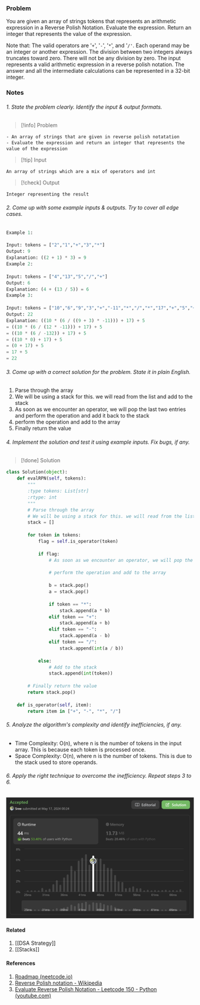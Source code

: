 ### Problem 
You are given an array of strings tokens that represents an arithmetic expression in a Reverse Polish Notation.
Evaluate the expression. Return an integer that represents the value of the expression.

Note that:
The valid operators are '`+`', '`-`', '`*`', and '`/'`.
Each operand may be an integer or another expression.
The division between two integers always truncates toward zero.
There will not be any division by zero.
The input represents a valid arithmetic expression in a reverse polish notation.
The answer and all the intermediate calculations can be represented in a 32-bit integer.
 
### Notes 
###### 1. State the problem clearly. Identify the input & output formats.

> [!info]  Problem 
```
- An array of strings that are given in reverse polish notatation 
- Evaluate the expression and return an integer that represents the value of the expression 
```


> [!tip] Input
```
An array of strings which are a mix of operators and int 
```


> [!check] Output 
```
Integer representing the result 
```
###### 2. Come up with some example inputs & outputs. Try to cover all edge cases.
```python
Example 1:

Input: tokens = ["2","1","+","3","*"]
Output: 9
Explanation: ((2 + 1) * 3) = 9
Example 2:

Input: tokens = ["4","13","5","/","+"]
Output: 6
Explanation: (4 + (13 / 5)) = 6
Example 3:

Input: tokens = ["10","6","9","3","+","-11","*","/","*","17","+","5","+"]
Output: 22
Explanation: ((10 * (6 / ((9 + 3) * -11))) + 17) + 5
= ((10 * (6 / (12 * -11))) + 17) + 5
= ((10 * (6 / -132)) + 17) + 5
= ((10 * 0) + 17) + 5
= (0 + 17) + 5
= 17 + 5
= 22
```
###### 3. Come up with a correct solution for the problem. State it in plain English.
1. Parse through the array
2. We will be using a stack for this. we will read from the list and add to the stack
3. As soon as we encounter an operator, we will pop the last two entries and perform the operation and add it back to the stack
4. perform the operation and add to the array
5. Finally return the value
###### 4. Implement the solution and test it using example inputs. Fix bugs, if any.

> [!done] Solution
```python
class Solution(object):
    def evalRPN(self, tokens):
        """
        :type tokens: List[str]
        :rtype: int
        """
        # Parse through the array
        # We will be using a stack for this. we will read from the list and add to the stack
        stack = []

        for token in tokens:
            flag = self.is_operator(token)

            if flag:
                # As soon as we encounter an operator, we will pop the last two entries and perform the operation and add it back to the stack

                # perform the operation and add to the array

                b = stack.pop()
                a = stack.pop()

                if token == "*":
                    stack.append(a * b)
                elif token == "+":
                    stack.append(a + b)
                elif token == "-":
                    stack.append(a - b)
                elif token == "/":
                    stack.append(int(a / b))

            else:
                # Add to the stack
                stack.append(int(token))

        # Finally return the value
        return stack.pop()

    def is_operator(self, item):
        return item in ["+", "-", "*", "/"]

```
###### 5. Analyze the algorithm's complexity and identify inefficiencies, if any.
- Time Complexity: O(n), where n is the number of tokens in the input array. This is because each token is processed once.
- Space Complexity: O(n), where n is the number of tokens. This is due to the stack used to store operands.
###### 6. Apply the right technique to overcome the inefficiency. Repeat steps 3 to 6.


<img src="img/problem 150.png"/>

#### Related 
1. [[DSA Strategy]]
2. [[Stacks]]
#### References
1. [Roadmap (neetcode.io)](https://neetcode.io/roadmap)
2. [Reverse Polish notation - Wikipedia](https://en.wikipedia.org/wiki/Reverse_Polish_notation)
3. [Evaluate Reverse Polish Notation - Leetcode 150 - Python (youtube.com)](https://www.youtube.com/watch?v=iu0082c4HDE)